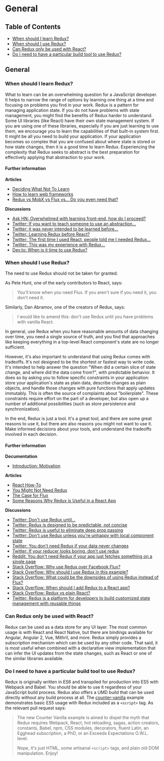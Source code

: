 # General

## Table of Contents

* [When should I learn Redux?](general.md#general-when-to-learn)
* [When should I use Redux?](general.md#general-when-to-use)
* [Can Redux only be used with React?](general.md#general-only-react)
* [Do I need to have a particular build tool to use Redux?](general.md#general-build-tools)

## General

### When should I learn Redux?

What to learn can be an overwhelming question for a JavaScript developer. It helps to narrow the range of options by learning one thing at a time and focusing on problems you find in your work. Redux is a pattern for managing application state. If you do not have problems with state management, you might find the benefits of Redux harder to understand. Some UI libraries \(like React\) have their own state management system. If you are using one of these libraries, especially if you are just learning to use them, we encourage you to learn the capabilities of that built-in system first. It might be all you need to build your application. If your application becomes so complex that you are confused about where state is stored or how state changes, then it is a good time to learn Redux. Experiencing the complexity that Redux seeks to abstract is the best preparation for effectively applying that abstraction to your work.

#### Further information

**Articles**

* [Deciding What Not To Learn](http://gedd.ski/post/what-not-to-learn/)
* [How to learn web frameworks](https://ux.shopify.com/how-to-learn-web-frameworks-9d447cb71e68)
* [Redux vs MobX vs Flux vs... Do you even need that?](https://goshakkk.name/redux-vs-mobx-vs-flux-etoomanychoices/)

**Discussions**

* [Ask HN: Overwhelmed with learning front-end, how do I proceed?](https://news.ycombinator.com/item?id=12882816)
* [Twitter: If you want to teach someone to use an abstraction...](https://twitter.com/acemarke/status/901329101088215044)
* [Twitter: it was never intended to be learned before...](https://twitter.com/dan_abramov/status/739961787295117312)
* [Twitter: Learning Redux before React?](https://twitter.com/dan_abramov/status/739962098030137344)
* [Twitter: The first time I used React, people told me I needed Redux...](https://twitter.com/raquelxmoss/status/901576285020856320)
* [Twitter: This was my experience with Redux...](https://twitter.com/garetmckinley/status/901500556568645634)
* [Dev.to: When is it time to use Redux?](https://dev.to/dan_abramov/comment/1n2k)

### When should I use Redux?

The need to use Redux should not be taken for granted.

As Pete Hunt, one of the early contributors to React, says:

> You'll know when you need Flux. If you aren't sure if you need it, you don't need it.

Similarly, Dan Abramov, one of the creators of Redux, says:

> I would like to amend this: don't use Redux until you have problems with vanilla React.

In general, use Redux when you have reasonable amounts of data changing over time, you need a single source of truth, and you find that approaches like keeping everything in a top-level React component's state are no longer sufficient.

However, it's also important to understand that using Redux comes with tradeoffs. It's not designed to be the shortest or fastest way to write code. It's intended to help answer the question "When did a certain slice of state change, and where did the data come from?", with predictable behavior. It does so by asking you to follow specific constraints in your application: store your application's state as plain data, describe changes as plain objects, and handle those changes with pure functions that apply updates immutably. This is often the source of complaints about "boilerplate". These constraints require effort on the part of a developer, but also open up a number of additional possibilities \(such as store persistence and synchronization\).

In the end, Redux is just a tool. It's a great tool, and there are some great reasons to use it, but there are also reasons you might not want to use it. Make informed decisions about your tools, and understand the tradeoffs involved in each decision.

#### Further information

**Documentation**

* [Introduction: Motivation](../introduction/motivation.md)

**Articles**

* [React How-To](https://github.com/petehunt/react-howto)
* [You Might Not Need Redux](https://medium.com/@dan_abramov/you-might-not-need-redux-be46360cf367)
* [The Case for Flux](https://medium.com/swlh/the-case-for-flux-379b7d1982c6)
* [Some Reasons Why Redux is Useful in a React App](https://www.fullstackreact.com/articles/redux-with-mark-erikson/)

**Discussions**

* [Twitter: Don't use Redux until...](https://twitter.com/dan_abramov/status/699241546248536064)
* [Twitter: Redux is designed to be predictable, not concise](https://twitter.com/dan_abramov/status/733742952657342464)
* [Twitter: Redux is useful to eliminate deep prop passing](https://twitter.com/dan_abramov/status/732912085840089088)
* [Twitter: Don't use Redux unless you're unhappy with local component state](https://twitter.com/dan_abramov/status/725089243836588032)
* [Twitter: You don't need Redux if your data never changes](https://twitter.com/dan_abramov/status/737036433215610880)
* [Twitter: If your reducer looks boring, don't use redux](https://twitter.com/dan_abramov/status/802564042648944642)
* [Reddit: You don't need Redux if your app just fetches something on a single page](https://www.reddit.com/r/reactjs/comments/5exfea/feedback_on_my_first_redux_app/dagglqp/)
* [Stack Overflow: Why use Redux over Facebook Flux?](http://stackoverflow.com/questions/32461229/why-use-redux-over-facebook-flux)
* [Stack Overflow: Why should I use Redux in this example?](http://stackoverflow.com/questions/35675339/why-should-i-use-redux-in-this-example)
* [Stack Overflow: What could be the downsides of using Redux instead of Flux?](http://stackoverflow.com/questions/32021763/what-could-be-the-downsides-of-using-redux-instead-of-flux)
* [Stack Overflow: When should I add Redux to a React app?](http://stackoverflow.com/questions/36631761/when-should-i-add-redux-to-a-react-app)
* [Stack Overflow: Redux vs plain React?](http://stackoverflow.com/questions/39260769/redux-vs-plain-react/39261546#39261546)
* [Twitter: Redux is a platform for developers to build customized state management with reusable things](https://twitter.com/acemarke/status/793862722253447168)

### Can Redux only be used with React?

Redux can be used as a data store for any UI layer. The most common usage is with React and React Native, but there are bindings available for Angular, Angular 2, Vue, Mithril, and more. Redux simply provides a subscription mechanism which can be used by any other code. That said, it is most useful when combined with a declarative view implementation that can infer the UI updates from the state changes, such as React or one of the similar libraries available.

### Do I need to have a particular build tool to use Redux?

Redux is originally written in ES6 and transpiled for production into ES5 with Webpack and Babel. You should be able to use it regardless of your JavaScript build process. Redux also offers a UMD build that can be used directly without any build process at all. The [counter-vanilla](https://github.com/reduxjs/redux/tree/master/examples/counter-vanilla) example demonstrates basic ES5 usage with Redux included as a `<script>` tag. As the relevant pull request says:

> The new Counter Vanilla example is aimed to dispel the myth that Redux requires Webpack, React, hot reloading, sagas, action creators, constants, Babel, npm, CSS modules, decorators, fluent Latin, an Egghead subscription, a PhD, or an Exceeds Expectations O.W.L. level.
>
> Nope, it's just HTML, some artisanal `<script>` tags, and plain old DOM manipulation. Enjoy!

